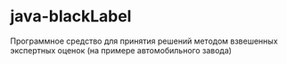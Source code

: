 # java-blackLabel
Программное средство для принятия решений методом взвешенных экспертных оценок (на примере автомобильного завода)
